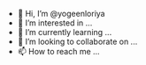 - 👋 Hi, I’m @yogeenloriya
- 👀 I’m interested in ...
- 🌱 I’m currently learning ...
- 💞️ I’m looking to collaborate on ...
- 📫 How to reach me ...

<!---
yogeenloriya/yogeenloriya is a ✨ special ✨ repository because its `README.md` (this file) appears on your GitHub profile.
You can click the Preview link to take a look at your changes.
--->
